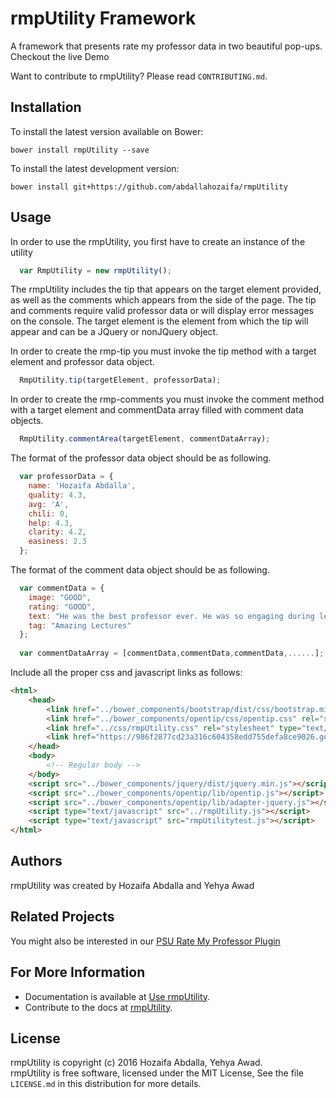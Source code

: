 rmpUtility Framework
=======

A framework that presents rate my professor data in two beautiful pop-ups. Checkout the live Demo

Want to contribute to rmpUtility? Please read `CONTRIBUTING.md`.

Installation 
------------

To install the latest version available on Bower:

    bower install rmpUtility --save

To install the latest development version:

    bower install git+https://github.com/abdallahozaifa/rmpUtility

Usage 
-----
In order to use the rmpUtility, you first have to create an instance of the utility

```javascript
  var RmpUtility = new rmpUtility();
```

The rmpUtility includes the tip that appears on the target element provided, as well as the comments which appears
from the side of the page. The tip and comments require valid professor data or will display error messages on the console. The target element is the element from which the tip will appear and can be a JQuery or nonJQuery object.

In order to create the rmp-tip you must invoke the tip method with a target element and professor data object.

```javascript
  RmpUtility.tip(targetElement, professorData);
```

In order to create the rmp-comments you must invoke the comment method with a target element and commentData array filled with comment data objects.

```javascript
  RmpUtility.commentArea(targetElement, commentDataArray);
```

The format of the professor data object should be as following.

```javascript
  var professorData = {
    name: 'Hozaifa Abdalla',
    quality: 4.3,
    avg: 'A',
    chili: 0,
    help: 4.3,
    clarity: 4.2,
    easiness: 2.3
  };
```

The format of the comment data object should be as following.

```javascript
  var commentData = {
    image: "GOOD",
    rating: "GOOD",
    text: "He was the best professor ever. He was so engaging during lectures and really made you think. Yeah there was a lot of work but it wasn't so bad considering you learned a lot from it.",
    tag: "Amazing Lectures"
  };
  
  var commentDataArray = [commentData,commentData,commentData,......];
```

Include all the proper css and javascript links as follows:

```html
<html>
    <head>
        <link href="../bower_components/bootstrap/dist/css/bootstrap.min.css" rel="stylesheet" type="text/css" />
        <link href="../bower_components/opentip/css/opentip.css" rel="stylesheet" type="text/css" />
        <link href="../css/rmpUtility.css" rel="stylesheet" type="text/css" />
        <link href="https://986f2877cd23a316c604358edd755defa8ce9026.googledrive.com/host/0BzcasCLBmJFJTmJmZ1hnb19KSzA/league-gothic.regular.ttf">
    </head>
    <body>
        <!-- Regular body -->
    </body>
    <script src="../bower_components/jquery/dist/jquery.min.js"></script>
    <script src="../bower_components/opentip/lib/opentip.js"></script>
    <script src="../bower_components/opentip/lib/adapter-jquery.js"></script>
    <script type="text/javascript" src="../rmpUtility.js"></script>
    <script type="text/javascript" src="rmpUtilitytest.js"></script>
</html>
```

Authors
-------
rmpUtility was created by Hozaifa Abdalla and Yehya Awad

Related Projects
----------------
You might also be interested in our [PSU Rate My Professor Plugin](https://chrome.google.com/webstore/detail/psu-rate-my-professor-plu/mgcgmhhcjfknhchpfnkfhkoemaglookl?hl=en)

For More Information
--------------------

+ Documentation is available at [Use rmpUtility](http://usejsdoc.org).
+ Contribute to the docs at [rmpUtility](https://github.com/awadYehya/rmp-tip).

License
-------

rmpUtility is copyright (c) 2016 Hozaifa Abdalla, Yehya Awad. <br>rmpUtility is free software, licensed under the MIT License, See
the file `LICENSE.md` in this distribution for more details.



